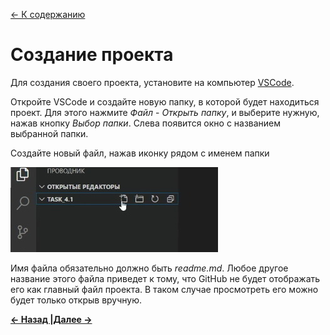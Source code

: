 [<- К содержанию](./readme.md)

# Создание проекта

Для создания своего проекта, установите на компьютер [VSCode](https://code.visualstudio.com "code.visualstudio.com").

Откройте VSCode и создайте новую папку, в которой будет находиться проект. Для этого нажмите *Файл* - *Открыть папку*, и выберите нужную, нажав кнопку *Выбор папки*. Слева появится окно с названием выбранной папки.

Создайте новый файл, нажав иконку рядом с именем папки

![New file](./assets/file.jpg "Создать файл")

Имя файла обязательно должно быть *readme.md*. Любое другое название этого файла приведет к тому, что GitHub не будет отображать его как главный файл проекта. В таком случае просмотреть его можно будет только открыв вручную.

[**<- Назад |**](./set.md "Первая настройка GIT")[**Далее ->**](./add.md "а")